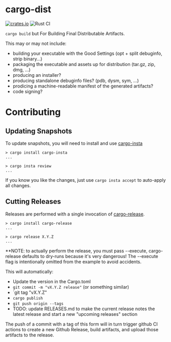 # cargo-dist

[![crates.io](https://img.shields.io/crates/v/cargo-dist.svg)](https://crates.io/crates/cargo-dist)
![Rust CI](https://github.com/axodotdev/cargo-dist/workflows/Rust%20CI/badge.svg?branch=main)

`cargo build` but For Building Final Distributable Artifacts.

This may or may not include:

* building your executable with the Good Settings (opt + split debuginfo, strip binary...)
* packaging the executable and assets up for distribution (tar.gz, zip, dmg, ...)
* producing an installer?
* producing standalone debuginfo files? (pdb, dysm, sym, ...)
* prodicing a machine-readable manifest of the generated artifacts?
* code signing?



# Contributing

## Updating Snapshots

To update snapshots, you will need to install and use [cargo-insta](https://crates.io/crates/cargo-insta)

```
> cargo install cargo-insta
...

> cargo insta review
...
```

If you know you like the changes, just use `cargo insta accept` to auto-apply all changes.



## Cutting Releases

Releases are performed with a single invocation of [cargo-release](https://crates.io/crates/cargo-release).


```
> cargo install cargo-release
...

> cargo release X.Y.Z
...
```

**NOTE: to actually perform the release, you must pass --execute, cargo-release defaults to dry-runs because it's very dangerous! The --execute flag is intentionally omitted from the example to avoid accidents.

This will automatically:

* Update the version in the Cargo.toml
* `git commit -m "vX.Y.Z release"` (or something similar)
* `git tag "vX.Y.Z"
* `cargo publish`
* `git push origin --tags`
* TODO: update RELEASES.md to make the current release notes the latest release and start a new "upcoming releases" section

The push of a commit with a tag of this form will in turn trigger github CI actions to create a new Github Release, build artifacts, and upload those artifacts to the release.
